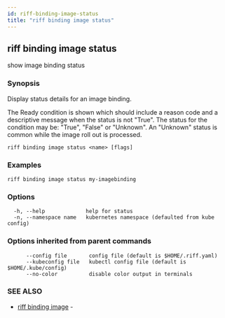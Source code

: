 ```yaml
---
id: riff-binding-image-status
title: "riff binding image status"
---
```

## riff binding image status

show image binding status

### Synopsis

Display status details for an image binding.

The Ready condition is shown which should include a reason code and a
descriptive message when the status is not "True". The status for the condition
may be: "True", "False" or "Unknown". An "Unknown" status is common while the
image roll out is processed.

```
riff binding image status <name> [flags]
```

### Examples

```
riff binding image status my-imagebinding
```

### Options

```
  -h, --help             help for status
  -n, --namespace name   kubernetes namespace (defaulted from kube config)
```

### Options inherited from parent commands

```
      --config file       config file (default is $HOME/.riff.yaml)
      --kubeconfig file   kubectl config file (default is $HOME/.kube/config)
      --no-color          disable color output in terminals
```

### SEE ALSO

* [riff binding image](riff_binding_image.md)	 - <todo>

